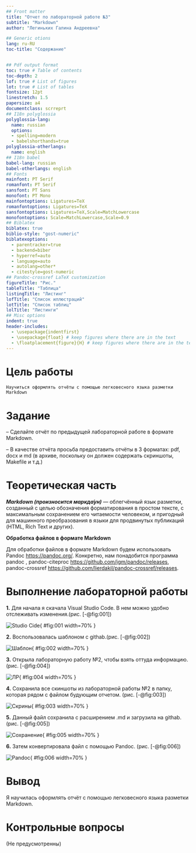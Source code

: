 ```yaml
---
## Front matter
title: "Отчет по лабораторной работе №3"
subtitle: "Markdown"
author: "Легиньких Галина Андреевна"

## Generic otions
lang: ru-RU
toc-title: "Содержание"


## Pdf output format
toc: true # Table of contents
toc-depth: 2
lof: true # List of figures
lot: true # List of tables
fontsize: 12pt
linestretch: 1.5
papersize: a4
documentclass: scrreprt
## I18n polyglossia
polyglossia-lang:
  name: russian
  options:
  - spelling=modern
  - babelshorthands=true
polyglossia-otherlangs:
  name: english
## I18n babel
babel-lang: russian
babel-otherlangs: english
## Fonts
mainfont: PT Serif
romanfont: PT Serif
sansfont: PT Sans
monofont: PT Mono
mainfontoptions: Ligatures=TeX
romanfontoptions: Ligatures=TeX
sansfontoptions: Ligatures=TeX,Scale=MatchLowercase
monofontoptions: Scale=MatchLowercase,Scale=0.9
## Biblatex
biblatex: true
biblio-style: "gost-numeric"
biblatexoptions:
  - parentracker=true
  - backend=biber
  - hyperref=auto
  - language=auto
  - autolang=other*
  - citestyle=gost-numeric
## Pandoc-crossref LaTeX customization
figureTitle: "Рис."
tableTitle: "Таблица"
listingTitle: "Листинг"
lofTitle: "Список иллюстраций"
lotTitle: "Список таблиц"
lolTitle: "Листинги"
## Misc options
indent: true
header-includes:
  - \usepackage{indentfirst}
  - \usepackage{float} # keep figures where there are in the text
  - \floatplacement{figure}{H} # keep figures where there are in the text
---
```


# Цель работы

    Научиться оформлять отчёты с помощью легковесного языка разметки Markdown

# Задание

– Сделайте отчёт по предыдущей лабораторной работе в формате Markdown.

– В качестве отчёта просьба предоставить отчёты в 3 форматах: pdf, docx и md (в архиве,
поскольку он должен содержать скриншоты, Makefile и т.д.)

# Теоретическая часть

***Markdown (произносится маркда́ун)*** — облегчённый язык разметки, созданный с целью обозначения форматирования в простом тексте, с максимальным сохранением его читаемости человеком, и пригодный для машинного преобразования в языки для продвинутых публикаций (HTML, Rich Text и других).

**Обработка файлов в формате Markdown**

Для обработки файлов в формате Markdown будем использовать Pandoc
https://pandoc.org/. Конкретно, нам понадобится программа pandoc ,
pandoc-citeproc https://github.com/jgm/pandoc/releases, pandoc-crossref
https://github.com/lierdakil/pandoc-crossref/releases.

# Выполнение лабораторной работы


**1.** Для начала я скачала Visual Studio Code. В нем можно удобно отслеживать изменения.(рис. [-@fig:001])

![Studio Cide](image/1.png){ #fig:001 width=70% }


**2.** Воспользовалась шаблоном с githab.(рис. [-@fig:002])

![Шаблон](image/2.png){ #fig:002 width=70% }



**3.** Открыла лабораторную работу №2, чтобы взять оттуда информацию.(рис. [-@fig:004])

![ЛР](image/4.png){ #fig:004 width=70% }


 **4.** Сохранила все скиншоты из лабораторной работы №2 в папку, которая рядом с файлом будующим отчетом. (рис. [-@fig:003])

![Скрины](image/3.png){ #fig:003 width=70% }



 **5.** Данный файл сохранила с расширением .md и загрузила на githab. (рис. [-@fig:005])
 
![Сохранение](image/5.png){ #fig:005 width=70% }



 **6.** Затем конвертировала файл с помощью Pandoc. (рис. [-@fig:006])

![Pandoc](image/6.png){ #fig:006 width=70% }


 # Вывод

 Я научилась оформлять отчёт с помощью легковесного языка разметки Markdown.

 # Контрольные вопросы 

 (Не предусмотренны)
